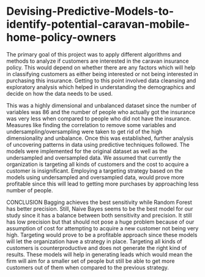 # Devising-Predictive-Models-to-identify-potential-caravan-mobile-home-policy-owners
The primary goal of this project was to apply different algorithms and methods to analyze if customers are interested in the caravan insurance policy. This would depend on whether there are any factors which will help in classifying customers as either being interested or not being interested in purchasing this insurance. Getting to this point involved data cleansing and exploratory analysis which helped in understanding the demographics and decide on how the data needs to be used.


This was a highly dimensional and unbalanced dataset since the number of variables was 86 and the number of people who actually got the insurance was very less when compared to people who did not have the insurance. Measures like finding the correlation to remove some variables and undersampling/oversampling were taken to get rid of the high dimensionality and unbalance.
Once this was established, further analysis of uncovering patterns in data using predictive techniques followed. The models were implemented for the original dataset as well as the undersampled and oversampled data. We assumed that currently the organization is targeting all kinds of customers and the cost to acquire a customer is insignificant. Employing a targeting strategy based on the models using undersampled and oversampled data, would prove more profitable since this will lead to getting more purchases by approaching less number of people.

CONCLUSION
Bagging achieves the best sensitivity while Random Forest has better precision. Still, Naive Bayes seems to be the best model for our study since it has a balance between both sensitivity and precision. It still has low precision but that should not pose a huge problem because of our assumption of cost for attempting to acquire a new customer not being very high.
Targeting would prove to be a profitable approach since these models will let the organization have a strategy in place. Targeting all kinds of customers is counterproductive and does not generate the right kind of results.
These models will help in generating leads which would mean the firm will aim for a smaller set of people but still be able to get more customers out of them when compared to the previous strategy.
